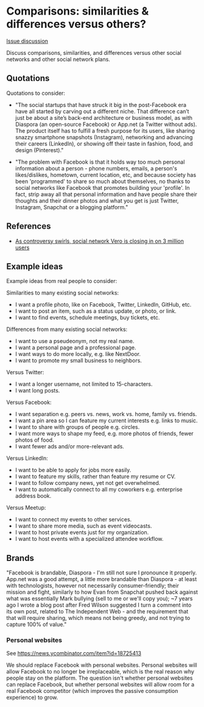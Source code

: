 # Comparisons: similarities & differences versus others?

[Issue discussion](https://github.com/joelparkerhenderson/social_network_plan/issues/4)

Discuss comparisons, similarities, and differences versus other social networks and other social network plans.


## Quotations

Quotations to consider:

* "The social startups that have struck it big in the post-Facebook era have all started by carving out a different niche. That difference can’t just be about a site’s back-end architecture or business model, as with Diaspora (an open-source Facebook) or App.net (a Twitter without ads). The product itself has to fulfill a fresh purpose for its users, like sharing snazzy smartphone snapshots (Instagram), networking and advancing their careers (LinkedIn), or showing off their taste in fashion, food, and design (Pinterest)."

* "The problem with Facebook is that it holds way too much personal information about a person - phone numbers, emails, a person's likes/dislikes, hometown, current location, etc, and because society has been 'programmed' to share so much about themselves, no thanks to social networks like Facebook that promotes building your 'profile'. In fact, strip away all that personal information and have people share their thoughts and their dinner photos and what you get is just Twitter, Instagram, Snapchat or a blogging platform."


## References

* [As controversy swirls, social network Vero is closing in on 3 million users](https://www.theverge.com/2018/3/2/17067610/vero-social-media-ayman-hariri-downloads)


## Example ideas

Example ideas from real people to consider:

Similarities to many existing social networks:

* I want a profile photo, like on Facebook, Twitter, LinkedIn, GitHub, etc.
* I want to post an item, such as a status update, or photo, or link.
* I want to find events, schedule meetings, buy tickets, etc.

Differences from many existing social networks:

* I want to use a pseudeonym, not my real name.
* I want a personal page and a professional page.
* I want ways to do more locally, e.g. like NextDoor.
* I want to promote my small business to neighbors.

Versus Twitter:

* I want a longer username, not limited to 15-characters.
* I want long posts.

Versus Facebook:

* I want separation e.g. peers vs. news, work vs. home, family vs. friends.
* I want a pin area so I can feature my current interests e.g. links to music.
* I want to share with groups of people e.g. circles.
* I want more ways to shape my feed, e.g. more photos of friends, fewer photos of food.
* I want fewer ads and/or more-relevant ads.

Versus LinkedIn:

* I want to be able to apply for jobs more easily.
* I want to feature my skills, rather than feature my resume or CV.
* I want to follow company news, yet not get overwhelmed.
* I want to automatically connect to all my coworkers e.g. enterprise address book.

Versus Meetup:

* I want to connect my events to other services.
* I want to share more media, such as event videocasts.
* I want to host private events just for my organization.
* I want to host events with a specialized attendee workflow.


## Brands

"Facebook is brandable, Diaspora - I'm still not sure I pronounce it properly. App.net was a good attempt, a little more brandable than Diaspora - at least with technologists, however not necessarily consumer-friendly; their mission and fight, similarly to how Evan from Snapchat pushed back against what was essentially Mark bullying (sell to me or we'll copy you); ~7 years ago I wrote a blog post after Fred Wilson suggested I turn a comment into its own post, related to The Independent Web - and the requirement that that will require sharing, which means not being greedy, and not trying to capture 100% of value."


### Personal websites

See https://news.ycombinator.com/item?id=18725413

We should replace Facebook with personal websites. Personal websites will allow Facebook to no longer be irreplaceable, which is the real reason why people stay on the platform. The question isn't whether personal websites can replace Facebook, but whether personal websites will allow room for a real Facebook competitor (which improves the passive consumption experience) to grow.

